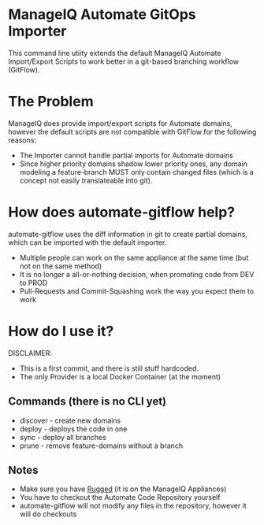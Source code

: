 # ManageIQ Automate GitOps Importer
This command line utiity extends the default ManageIQ Automate Import/Export Scripts to work better in a git-based branching workflow (GitFlow).

# The Problem
ManageIQ does provide import/export scripts for Automate domains, however the default scripts are not compatible with GitFlow for the following reasons:
* The Importer cannot handle partial imports for Automate domains
* Since higher priority domains shadow lower priority ones, any domain modeling a feature-branch MUST only contain changed files (which is a concept not easily translateable into git).

# How does automate-gitflow help?
automate-gitflow uses the diff information in git to create partial domains, which can be imported with the default importer.
* Multiple people can work on the same appliance at the same time (but not on the same method)
* It is no longer a all-or-nothing decision, when promoting code from DEV to PROD
* Pull-Requests and Commit-Squashing work the way you expect them to work

# How do I use it?
DISCLAIMER: 
* This is a first commit, and there is still stuff hardcoded.
* The only Provider is a local Docker Container (at the moment)

## Commands (there is no CLI yet)
* discover - create new domains
* deploy <branch> - deploys the code in one
* sync  - deploy all branches 
* prune - remove feature-domains without a branch

## Notes
* Make sure you have [Rugged](https://github.com/libgit2/rugged) (it is on the ManageIQ Appliances)
* You have to checkout the Automate Code Repository yourself
* automate-gitflow will not modify any files in the repository, however it will do checkouts
